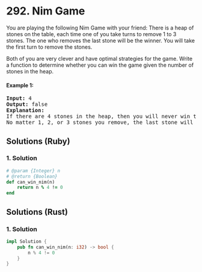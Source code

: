 # 292. Nim Game
You are playing the following Nim Game with your friend: There is a heap of stones on the table, each time one of you take turns to remove 1 to 3 stones. The one who removes the last stone will be the winner. You will take the first turn to remove the stones.

Both of you are very clever and have optimal strategies for the game. Write a function to determine whether you can win the game given the number of stones in the heap.

#### Example 1:
<pre>
<strong>Input:</strong> 4
<strong>Output:</strong> false
<strong>Explanation:</strong> 
If there are 4 stones in the heap, then you will never win the game;
No matter 1, 2, or 3 stones you remove, the last stone will always be removed by your friend.
</pre>

## Solutions (Ruby)

### 1. Solution
```Ruby
# @param {Integer} n
# @return {Boolean}
def can_win_nim(n)
    return n % 4 != 0
end
```

## Solutions (Rust)

### 1. Solution
```Rust
impl Solution {
    pub fn can_win_nim(n: i32) -> bool {
        n % 4 != 0
    }
}
```
